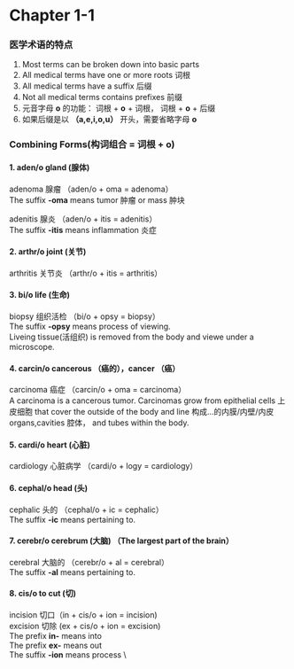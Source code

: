 # Chapter 1-1

### 医学术语的特点
1. Most terms can be broken down into basic parts
2. All medical terms have one or more roots 词根
3. All medical terms have a suffix 后缀
4. Not all medical terms contains prefixes 前缀
5. 元音字母 **o** 的功能： 词根 + **o** + 词根， 词根 + **o** + 后缀
6. 如果后缀是以 **（a,e,i,o,u）** 开头，需要省略字母 **o**

### Combining Forms(构词组合 = 词根 + o)

#### 1. aden/o gland (腺体)

adenoma 腺瘤 （aden/o + oma = adenoma）\
The suffix **-oma** means tumor 肿瘤 or mass 肿块

adenitis 腺炎 （aden/o + itis = adenitis）\
The suffix **-itis** means inflammation 炎症

#### 2. arthr/o joint (关节)

arthritis 关节炎 （arthr/o + itis = arthritis）

#### 3. bi/o life (生命)

biopsy 组织活检 （bi/o + opsy = biopsy）\
The suffix **-opsy** means process of viewing. \
Liveing tissue(活组织) is removed from the body and viewe under a microscope.

#### 4. carcin/o cancerous （癌的），cancer （癌）

carcinoma 癌症 （carcin/o + oma = carcinoma）\
A carcinoma is a cancerous tumor. Carcinomas grow from epithelial cells 上皮细胞 that cover the outside of the body and line 构成...的内膜/内壁/内皮 organs,cavities 腔体， and tubes within the body.

#### 5. cardi/o heart (心脏)

cardiology 心脏病学 （cardi/o + logy = cardiology）

#### 6. cephal/o head (头)

cephalic 头的 （cephal/o + ic = cephalic）\
The suffix **-ic** means pertaining to.

#### 7. cerebr/o cerebrum (大脑) （The largest part of the brain）

cerebral 大脑的 （cerebr/o + al = cerebral）\
The suffix **-al** means pertaining to.

#### 8. cis/o to cut (切)

incision 切口（in + cis/o + ion = incision) \
excision 切除 (ex + cis/o + ion = excision) \
The prefix **in-** means into \
The prefix **ex-** means out \
The suffix **-ion** means process \














